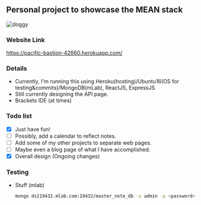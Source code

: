 ## Personal project to showcase the MEAN stack
<img src="https://image.ibb.co/bEF0B7/doggy.gif" alt="doggy" border="0">

### Website Link
https://pacific-bastion-42660.herokuapp.com/

### Details
- Currently, I'm running this using Heroku(hosting)/Ubuntu16(OS for testing&commits)/MongoDB(mLab), ReactJS, ExpressJS
- Still currently designing the API page. 
- Brackets IDE (at times)

### Todo list
- [x] Just have fun!
- [ ] Possibly, add a calendar to reflect notes.
- [ ] Add some of my other projects to separate web pages.
- [ ] Maybe even a blog page of what I have accomplished.
- [x] Overall design (Ongoing changes)

### Testing
- Stuff (mlab)
   ```bash
   mongo ds219432.mlab.com:19432/master_note_db -u admin -p <password>
   ```
